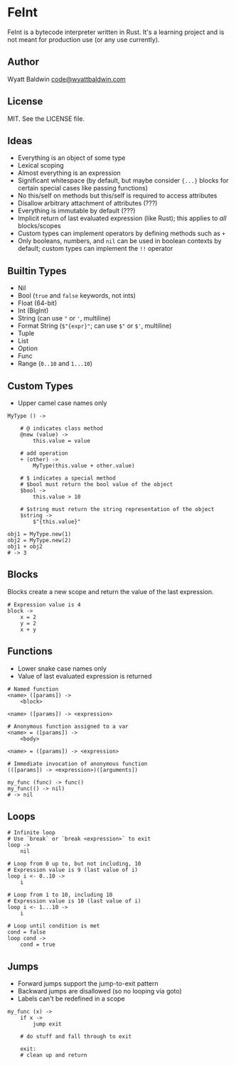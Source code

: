 # FeInt

FeInt is a bytecode interpreter written in Rust. It's a learning project
and is not meant for production use (or any use currently).

## Author

Wyatt Baldwin <code@wyattbaldwin.com>

## License

MIT. See the LICENSE file.

## Ideas

- Everything is an object of some type
- Lexical scoping
- Almost everything is an expression
- Significant whitespace (by default, but maybe consider `{...}` blocks
  for certain special cases like passing functions)
- No this/self on methods but this/self is required to access attributes
- Disallow arbitrary attachment of attributes (???)
- Everything is immutable by default (???)
- Implicit return of last evaluated expression (like Rust); this applies
  to *all* blocks/scopes
- Custom types can implement operators by defining methods such as `+`
- Only booleans, numbers, and `nil` can be used in boolean contexts by
  default; custom types can implement the `!!` operator

## Builtin Types

- Nil
- Bool (`true` and `false` keywords, not ints)
- Float (64-bit)
- Int (BigInt)
- String (can use `"` or `'`, multiline)
- Format String (`$"{expr}"`; can use `$"` or `$'`, multiline)
- Tuple
- List
- Option
- Func
- Range (`0..10` and `1...10`)

## Custom Types

- Upper camel case names only

```
MyType () ->

    # @ indicates class method
    @new (value) ->
        this.value = value

    # add operation
    + (other) ->
        MyType(this.value + other.value)

    # $ indicates a special method
    # $bool must return the bool value of the object
    $bool ->
        this.value > 10

    # $string must return the string representation of the object
    $string ->
        $"{this.value}"

obj1 = MyType.new(1)
obj2 = MyType.new(2)
obj1 + obj2
# -> 3
```

## Blocks

Blocks create a new scope and return the value of the last expression.

```
# Expression value is 4
block ->
    x = 2
    y = 2
    x + y
```

## Functions

- Lower snake case names only
- Value of last evaluated expression is returned

```
# Named function
<name> ([params]) ->
    <block>

<name> ([params]) -> <expression>

# Anonymous function assigned to a var
<name> = ([params]) ->
    <body>

<name> = ([params]) -> <expression>

# Immediate invocation of anonymous function
(([params]) -> <expression>)([arguments])

my_func (func) -> func()
my_func(() -> nil)
# -> nil
```

## Loops

```
# Infinite loop
# Use `break` or `break <expression>` to exit
loop ->
    nil

# Loop from 0 up to, but not including, 10
# Expression value is 9 (last value of i)
loop i <- 0..10 ->
    i

# Loop from 1 to 10, including 10
# Expression value is 10 (last value of i)
loop i <- 1...10 ->
    i

# Loop until condition is met
cond = false
loop cond ->
    cond = true
```

## Jumps

- Forward jumps support the jump-to-exit pattern
- Backward jumps are disallowed (so no looping via goto)
- Labels can't be redefined in a scope

```
my_func (x) ->
    if x ->
        jump exit

    # do stuff and fall through to exit

    exit:
    # clean up and return
```
